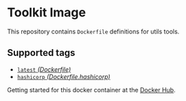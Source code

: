 Toolkit Image
====================

This repository contains `Dockerfile` definitions for utils tools.

## Supported tags

* [`latest` _(Dockerfile)_](Dockerfile)
* [`hashicorp` _(Dockerfile.hashicorp)_](Dockerfile.hashicorp)


Getting started for this docker container at the [Docker Hub][registry].

[registry]: https://hub.docker.com/r/zealic/docker
